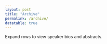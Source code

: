 ```yaml
---
layout: post
title: "Archive"
permalink: /archive/
datatable: true
---
```


Expand rows to view speaker bios and abstracts.

<table id="abstracts" class="display" width="100%"></table>

<script src="{{ base.url | prepend: site.url }}/rg/assets/js/load_table.js"></script>

